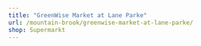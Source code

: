 ```yaml
---
title: "GreenWise Market at Lane Parke"
url: /mountain-brook/greenwise-market-at-lane-parke/
shop: Supermarkt
---
```

